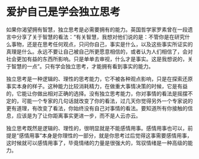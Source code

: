 # 爱护自己是学会独立思考


如果你渴望拥有智慧，独立思考是必需要拥有的能力。英国哲学家罗素曾在一段遗言中分享了关于智慧的看法：“有关智慧，我想对他们说的是：不管你是在研究什么事物，还是在思考任何观点，只问你自己，事实是什么，以及这些事实所证实的真理是什么。永远不要让自己被自己所更愿意相信的，或者认为人们相信了，会对社会更加有益的东西所影响。只是单单去审视，什么才是事实。这是我想说的，关于智慧的一点”。只有学会独立思考，才能拥有看到事实的能力。

独立思考是一种逻辑的、理性的思考能力，它不被各种观点影响，只是在探索还原事实本身的样子。这种能力比较消耗精力，在做重大事情决策的时候，它是有益的，它能让你做出相对正确的选择。没有独立思考能力，你对事情的看法是摇摆不定的，可能一个专家的几句话就改变了你的看法，过几天你觉得另外一个专家说的更有道理，有改变了看法，你始终没有自己对事情的看法。要知道所有你接触的信息，应该是为了让你距离事实更进一步，而不是人云亦云。

独立思考既然是逻辑的、理性的，很明显就是不能感情用事。感情用事也可以，前提是“感情用事”本身是你理性的一部分，就是你思考过后觉得这事需要感情用事，这时候就可以感情用事了，毕竟情绪的力量是很强大的，驾驭情绪是一种高级的能力。

